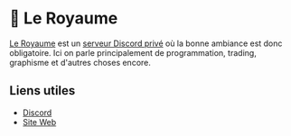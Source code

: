 # 👑 Le Royaume

[Le Royaume](https://royaume.world/) est un [serveur Discord privé](https://discord.gg/u27fTJnZhq) où la bonne ambiance est donc obligatoire. Ici on parle principalement de programmation, trading, graphisme et d'autres choses encore.

## Liens utiles
* [Discord](https://discord.gg/u27fTJnZhq)
* [Site Web](https://royaume.world/)
